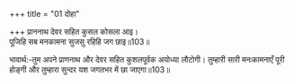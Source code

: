 +++
title = "01 दोहा"

+++
प्राननाथ देवर सहित कुसल कोसला आइ।  
पूजिहि सब मनकामना सुजसु रहिहि जग छाइ॥103॥  

भावार्थ:-तुम अपने प्राणनाथ और देवर सहित कुशलपूर्वक अयोध्या लौटोगी। तुम्हारी सारी मनःकामनाएँ पूरी होङ्गी और तुम्हारा सुन्दर यश जगतभर में छा जाएगा॥103॥  



